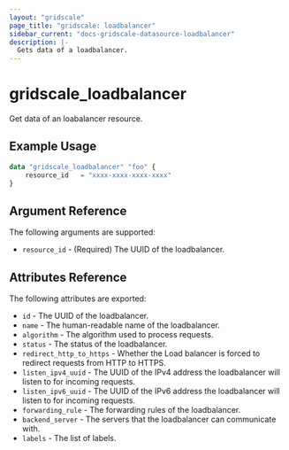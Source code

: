 ```yaml
---
layout: "gridscale"
page_title: "gridscale: loadbalancer"
sidebar_current: "docs-gridscale-datasource-loadbalancer"
description: |-
  Gets data of a loadbalancer.
---
```


# gridscale_loadbalancer

Get data of an loabalancer resource.

## Example Usage

```terraform
data "gridscale_loadbalancer" "foo" {
	resource_id   = "xxxx-xxxx-xxxx-xxxx"
}
```

## Argument Reference

The following arguments are supported:

* `resource_id` - (Required) The UUID of the loadbalancer.

## Attributes Reference

The following attributes are exported:

* `id` - The UUID of the loadbalancer.
* `name` - The human-readable name of the loadbalancer.
* `algorithm` - The algorithm used to process requests.
* `status` - The status of the loadbalancer.
* `redirect_http_to_https` - Whether the Load balancer is forced to redirect requests from HTTP to HTTPS.
* `listen_ipv4_uuid` - The UUID of the IPv4 address the loadbalancer will listen to for incoming requests.
* `listen_ipv6_uuid` - The UUID of the IPv6 address the loadbalancer will listen to for incoming requests.
* `forwarding_rule` - The forwarding rules of the loadbalancer.
* `backend_server` - The servers that the loadbalancer can communicate with.
* `labels` - The list of labels.
